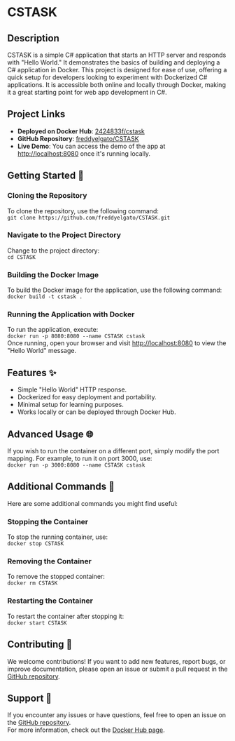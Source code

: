 # CSTASK

## Description  
CSTASK is a simple C# application that starts an HTTP server and responds with "Hello World." It demonstrates the basics of building and deploying a C# application in Docker. This project is designed for ease of use, offering a quick setup for developers looking to experiment with Dockerized C# applications. It is accessible both online and locally through Docker, making it a great starting point for web app development in C#.

## Project Links  
- **Deployed on Docker Hub**: [2424833f/cstask](https://hub.docker.com/repository/docker/2424833f/cstask)
- **GitHub Repository**: [freddyelgato/CSTASK](https://github.com/freddyelgato/CSTASK)
- **Live Demo**: You can access the demo of the app at [http://localhost:8080](http://localhost:8080) once it's running locally.

## Getting Started 🚀

### Cloning the Repository  
To clone the repository, use the following command:  
`git clone https://github.com/freddyelgato/CSTASK.git`

### Navigate to the Project Directory  
Change to the project directory:  
`cd CSTASK`

### Building the Docker Image  
To build the Docker image for the application, use the following command:  
`docker build -t cstask .`

### Running the Application with Docker  
To run the application, execute:  
`docker run -p 8080:8080 --name CSTASK cstask`  
Once running, open your browser and visit [http://localhost:8080](http://localhost:8080) to view the "Hello World" message.

## Features ✨  
- Simple "Hello World" HTTP response.
- Dockerized for easy deployment and portability.
- Minimal setup for learning purposes.
- Works locally or can be deployed through Docker Hub.

## Advanced Usage 🌐  
If you wish to run the container on a different port, simply modify the port mapping. For example, to run it on port 3000, use:  
`docker run -p 3000:8080 --name CSTASK cstask`

## Additional Commands 🔧  
Here are some additional commands you might find useful:

### Stopping the Container  
To stop the running container, use:  
`docker stop CSTASK`

### Removing the Container  
To remove the stopped container:  
`docker rm CSTASK`

### Restarting the Container  
To restart the container after stopping it:  
`docker start CSTASK`

## Contributing 🤝  
We welcome contributions! If you want to add new features, report bugs, or improve documentation, please open an issue or submit a pull request in the [GitHub repository](https://github.com/freddyelgato/CSTASK).


## Support 💬  
If you encounter any issues or have questions, feel free to open an issue on the [GitHub repository](https://github.com/freddyelgato/CSTASK).  
For more information, check out the [Docker Hub page](https://hub.docker.com/repository/docker/2424833f/cstask).
